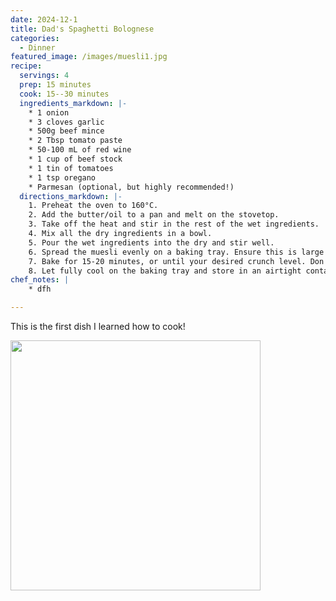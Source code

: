 ```yaml
---
date: 2024-12-1
title: Dad's Spaghetti Bolognese
categories:
  - Dinner
featured_image: /images/muesli1.jpg
recipe:
  servings: 4
  prep: 15 minutes
  cook: 15--30 minutes
  ingredients_markdown: |-
    * 1 onion
    * 3 cloves garlic
    * 500g beef mince
    * 2 Tbsp tomato paste
    * 50-100 mL of red wine
    * 1 cup of beef stock
    * 1 tin of tomatoes
    * 1 tsp oregano
    * Parmesan (optional, but highly recommended!)
  directions_markdown: |-
    1. Preheat the oven to 160°C.
    2. Add the butter/oil to a pan and melt on the stovetop. 
    3. Take off the heat and stir in the rest of the wet ingredients.
    4. Mix all the dry ingredients in a bowl.
    5. Pour the wet ingredients into the dry and stir well.
    6. Spread the muesli evenly on a baking tray. Ensure this is large enough to have it not layered too high.
    7. Bake for 15-20 minutes, or until your desired crunch level. Don't stir during this time, as it breaks the clump formation. Also, pull it out slightly before it's fully done, as it'll continue to cook through residual heat.
    8. Let fully cool on the baking tray and store in an airtight container.
chef_notes: |
    * dfh

---
```

This is the first dish I learned how to cook!

<img src="{{site.baseurl}}/images/spag_bol.jpg" width="400"/>
